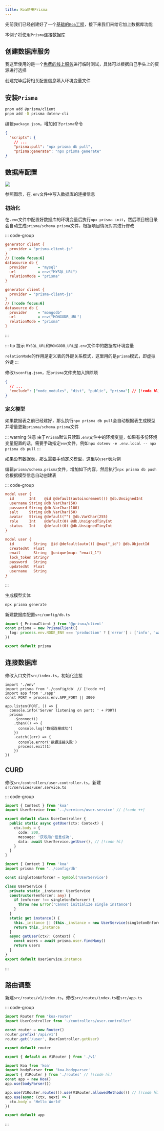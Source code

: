 ```yaml
---
title: Koa使用Prisma
---
```


先前我们已经创建好了一个[基础的`Koa`工程](./create.md)，接下来我们来给它加上数据库功能

本例子将使用`Prisma`连接数据库

## 创建数据库服务

我这里使用的是一个[免费的线上服务](https://methodot.com/)进行临时测试，具体可以根据自己手头上的资源进行选择

创建完毕后将相关配置信息填入环境变量文件

## 安装`Prisma`

```sh
pnpm add @prisma/client
pnpm add -D prisma dotenv-cli
```

编辑`package.json`，增加如下`prisma`命令

```json
{
  "scripts": {
    // ...
    "prisma:pull": "npx prisma db pull",
    "prisma:generate": "npx prisma generate"
}
```

## 数据库配置

![](../assets/koa/prisma_database_url.png)

参照图示，在`.env`文件中写入数据库的连接信息

### 初始化

在`.env`文件中配置好数据库的环境变量后执行`npx prisma init`，然后项目根目录会自动生成`prisma/schema.prisma`文件，根据项目情况对其进行修改

::: code-group

```ini [mysql]
generator client {
  provider = "prisma-client-js"
}
// [!code focus:6]
datasource db {
  provider     = "mysql"
  url          = env("MYSQL_URL")
  relationMode = "prisma"
}
```

```ini [mongodb]
generator client {
  provider = "prisma-client-js"
}
// [!code focus:6]
datasource db {
  provider     = "mongodb"
  url          = env("MONGODB_URL")
  relationMode = "prisma"
}
```

:::

::: tip 提示
`MYSQL_URL`和`MONGODB_URL`是`.env`文件中的数据库环境变量

`relationMode`的作用是定义表的外键关系模式，这里用的是`prisma`模式，即虚拟外键
:::

修改`tsconfig.json`，把`prisma`文件夹加入排除项

```json
{
  // ...
  "exclude": ["node_modules", "dist", "public", "prisma"] // [!code hl]
}
```

### 定义模型

如果数据表之前已经建好，那么执行`npx prisma db pull`会自动根据表生成模型并增量更新`prisma/schema.prisma`文件

::: warning 注意
由于`Prisma`默认只读取`.env`文件中的环境变量，如果有多份环境变量配置的话，需要手动指定`env`文件，例如`npx dotenv -e .env.local -- npx prisma db pull`
:::

如果没有数据表，那么需要手动定义模型，这里以`user`表为例

编辑`prisma/schema.prisma`文件，增加如下内容，然后执行`npx prisma db push`会根据模型信息自动创建表

::: code-group

```ini [mysql]
model user {
  id       Int    @id @default(autoincrement()) @db.UnsignedInt
  username String @db.VarChar(50)
  password String @db.VarChar(100)
  salt     String @db.VarChar(50)
  avatar   String @default("") @db.VarChar(255)
  role     Int    @default(0) @db.UnsignedTinyInt
  status   Int    @default(0) @db.UnsignedTinyInt
}
```

```ini [mongodb]
model user {
  id         String  @id @default(auto()) @map("_id") @db.ObjectId
  createdAt  Float
  email      String  @unique(map: "email_1")
  lock_token String?
  password   String
  updatedAt  Float
  username   String
}
```

:::

生成模型实体

```sh
npx prisma generate
```

新建数据库配置`src/config/db.ts`

```ts
import { PrismaClient } from '@prisma/client'
const prisma = new PrismaClient({
  log: process.env.NODE_ENV === 'production' ? ['error'] : ['info', 'warn', 'error'],
})

export default prisma
```

## 连接数据库

修改入口文件`src/index.ts`，初始化连接

```ts{8-16}
import './env'
import prisma from './config/db' // [!code ++]
import app from './app'
const PORT = process.env.APP_PORT || 3000

app.listen(PORT, () => {
  console.info('Server listening on port: ' + PORT)
  prisma
    .$connect()
    .then(() => {
      console.log('数据连接成功')
    })
    .catch((err) => {
      console.error('数据连接失败')
      process.exit(1)
    })
})
```

## CURD

修改`src/controllers/user.controller.ts`，新建`src/services/user.service.ts`

::: code-group

```ts [user.controller.ts]
import { Context } from 'koa'
import UserService from '../services/user.service' // [!code ++]

export default class UserController {
  public static async getUser(ctx: Context) {
    ctx.body = {
      code: 200,
      message: '获取用户信息成功',
      data: await UserService.getUser(), // [!code hl]
    }
  }
}
```

```ts [user.service.ts]
import { Context } from 'koa'
import prisma from '../config/db'

const singletonEnforcer = Symbol('UserService')

class UserService {
  private static _instance: UserService
  constructor(enforcer: any) {
    if (enforcer !== singletonEnforcer) {
      throw new Error('Cannot initialize single instance')
    }
  }
  static get instance() {
    this._instance || (this._instance = new UserService(singletonEnforcer))
    return this._instance
  }
  async getUser(ctx?: Context) {
    const users = await prisma.user.findMany()
    return users
  }
}
export default UserService.instance
```

:::

## 路由调整

新建`src/routes/v1/index.ts`，修改`src/routes/index.ts`和`src/app.ts`

::: code-group

```ts [v1/index.ts]
import Router from 'koa-router'
import UserController from '~/controllers/user.controller'

const router = new Router()
router.prefix('/api/v1')
router.get('/user', UserController.getUser)

export default router
```

```ts [routes/index.ts]
export { default as V1Router } from './v1'
```

```ts [app.ts]
import Koa from 'koa'
import bodyParser from 'koa-bodyparser'
import { V1Router } from './routes' // [!code hl]
const app = new Koa()
app.use(bodyParser())

app.use(V1Router.routes()).use(V1Router.allowedMethods()) // [!code hl]
app.use(async (ctx, next) => {
  ctx.body = 'Hello World'
})

export default app
```

:::

